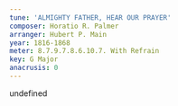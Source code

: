 ```yaml
---
tune: 'ALMIGHTY FATHER, HEAR OUR PRAYER'
composer: Horatio R. Palmer
arranger: Hubert P. Main
year: 1816-1868
meter: 8.7.9.7.8.6.10.7. With Refrain
key: G Major
anacrusis: 0
---
```

undefined